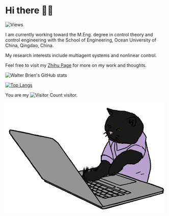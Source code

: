 # Hi there 👋🏼

![Views](http://views.whatilearened.today/views/github/deltax75/views.svg)

<!--
**DeltaX75/DeltaX75** is a ✨ _special_ ✨ repository because its `README.md` (this file) appears on the GitHub profile.

Here are some ideas to get you started:

- 🔭 I’m currently working on ...
- 🌱 I’m currently learning ...
- 👯 I’m looking to collaborate on ...
- 🤔 I’m looking for help with ...
- 💬 Ask me about ...
- 📫 How to reach me: ...
- 😄 Pronouns: ...
- ⚡ Fun fact: ...
-->

I am currently working toward the M.Eng. degree in control theory and control engineering with the School of Engineering, Ocean University of China, Qingdao, China.

My research interests include multiagent systems and nonlinear control.

Feel free to visit my [Zhihu Page](https://www.zhihu.com/people/Walter_Brien) for more on my work and thoughts.


![Walter Brien's GitHub stats](https://github-readme-stats.vercel.app/api?username=deltax75&hide=issues,prs&show_icons=true&theme=gruvbox_light)

[![Top Langs](https://github-readme-stats.vercel.app/api/top-langs/?username=deltax75&layout=compact)](https://github.com/anuraghazra/github-readme-stats)

You are my ![Visitor Count](https://profile-counter.glitch.me/deltax75/count.svg) visitor.

![cat](https://github.com/DeltaX75/DeltaX75/blob/main/hacker_cat.gif?raw=true.gif)

